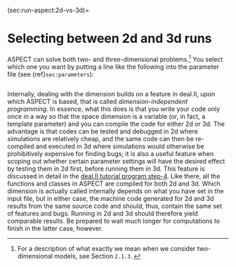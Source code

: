(sec:run-aspect:2d-vs-3d)=
# Selecting between 2d and 3d runs

ASPECT can solve both two- and
three-dimensional problems.[^footnote1] You select which one you want by putting a
line like the following into the parameter file (see
{ref}`sec:parameters`):

``` prmfile
```

Internally, dealing with the dimension builds on a feature in deal.II, upon which
ASPECT is based, that is called
*dimension-independent programming*. In essence, what this does is that you
write your code only once in a way so that the space dimension is a variable
(or, in fact, a template parameter) and you can compile the code for either 2d
or 3d. The advantage is that codes can be tested and debugged in 2d where
simulations are relatively cheap, and the same code can then be re-compiled
and executed in 3d where simulations would otherwise be prohibitively
expensive for finding bugs; it is also a useful feature when scoping out
whether certain parameter settings will have the desired effect by testing
them in 2d first, before running them in 3d. This feature is discussed in
detail in the [deal.II tutorial program
step-4](https://www.dealii.org/developer/doxygen/deal.II/step_4.html). Like there, all the functions and classes in
ASPECT are compiled for both 2d and 3d. Which
dimension is actually called internally depends on what you have set in the
input file, but in either case, the machine code generated for 2d and 3d
results from the same source code and should, thus, contain the same set of
features and bugs. Running in 2d and 3d should therefore yield comparable
results. Be prepared to wait much longer for computations to finish in the
latter case, however.

[^footnote1]: For a description of what exactly we mean when we consider two-dimensional models, see Section `2.1.3.`
